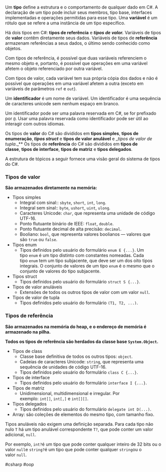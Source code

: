 Um **tipo** define a estrutura e o comportamento de qualquer dado em C#. A declaração de um tipo pode incluir seus membros, tipo base, interfaces implementadas e operações permitidas para esse tipo. Uma **variável** é um rótulo que se refere a uma instância de um tipo específico.

Há dois tipos em C#: **tipos de referência** e _**tipos de valor.**_ Variáveis de tipos de **valor** contêm diretamente seus dados. Variáveis de tipos de **referência** armazenam referências a seus dados, o último sendo conhecido como objetos.

Com tipos de referência, é possível que duas variáveis referenciem o mesmo objeto e, portanto, é possível que operações em uma variável afetem o objeto referenciado por outra variável.

Com tipos de valor, cada variável tem sua própria cópia dos dados e não é possível que operações em uma variável afetem a outra (exceto em variáveis de parâmetros `ref` e `out`).

Um **identificador** é um nome de variável. Um identificador é uma sequência de caracteres unicode sem nenhum espaço em branco.

Um identificador pode ser uma palavra reservada em C#, se for prefixado por `@`. Usar uma palavra reservada como identificador pode ser útil ao interagir com outros idiomas.

Os tipos de **valor** do C# são divididos em **tipos simples**, **tipos de enumeração**, _**tipos struct**_ e **tipos de valor anulável** e __tipos de valor de tupla_._** Os tipos de **referência** do C# são divididos em **tipos de classe**, **tipos de interface**, **tipos de matriz** e **tipos delegados**.

A estrutura de tópicos a seguir fornece uma visão geral do sistema de tipos do C#.

### Tipos de valor

**São armazenados diretamente na memória:**

-   Tipos simples
    -   Integral com sinal:: `sbyte`, `short`, `int`, `long`.
    -   Integral sem sinal:: `byte`, `ushort`, `uint`, `ulong`.
    -   Caracteres Unicode: `char`, que representa uma unidade de código UTF-16.
    -   Ponto flutuante binário de IEEE: `float`, `double`.
    -   Ponto flutuante decimal de alta precisão: `decimal`.
    -   Booliano: `bool`, que representa valores boolianos — valores que são `true` ou `false`.
-   Tipos enum
    -   Tipos definidos pelo usuário do formulário `enum E {...}`. Um tipo `enum` é um tipo distinto com constantes nomeadas. Cada tipo `enum` tem um tipo subjacente, que deve ser um dos oito tipos integrais. O conjunto de valores de um tipo `enum` é o mesmo que o conjunto de valores do tipo subjacente.
-   Tipos struct
    -   Tipos definidos pelo usuário do formulário `struct S {...}`.
-   Tipos de valor anuláveis
    -   Extensões de todos os outros tipos de valor com um valor `null`.
-   Tipos de valor de tupla
    -   Tipos definidos pelo usuário do formulário `(T1, T2, ...)`.

### Tipos de referência

**São armazenados na memória do heap, e o endereço de memória é armazenado na pilha.**

**Todos os tipos de referência são herdados da classe base `System.Object`.**

-   Tipos de class
    -   Classe base definitiva de todos os outros tipos: `object`.
    -   Cadeias de caracteres Unicode: `string`, que representa uma sequência de unidades de código UTF-16.
    -   Tipos definidos pelo usuário do formulário `class C {...}`.
-   Tipos de interface
    -   Tipos definidos pelo usuário do formulário `interface I {...}`.
-   Tipos de matriz
    -   Unidimensional, multidimensional e irregular. Por exemplo: `int[]`, `int[,]` e `int[][]`.
-   Tipos delegados
    -   Tipos definidos pelo usuário do formulário `delegate int D(...)`.
-   Array: são coleções de elementos do mesmo tipo, com tamanho fixo.

Tipos anuláveis não exigem uma definição separada. Para cada tipo não nulo `T` há um tipo anulável correspondente `T?`, que pode conter um valor adicional, `null`.

Por exemplo, `int?`é um tipo que pode conter qualquer inteiro de 32 bits ou o valor `null`e `string?`é um tipo que pode conter qualquer `string`ou o valor `null`.

#csharp #oop